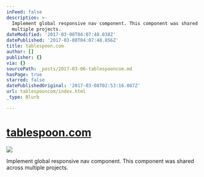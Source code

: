 ```yaml
---
inFeed: false
description: >-
  Implement global responsive nav component. This component was shared across
  multiple projects. 
dateModified: '2017-03-08T04:07:48.038Z'
datePublished: '2017-03-08T04:07:48.856Z'
title: tablespoon.com
author: []
publisher: {}
via: {}
sourcePath: _posts/2017-03-06-tablespooncom.md
hasPage: true
starred: false
datePublishedOriginal: '2017-03-08T02:53:16.087Z'
url: tablespooncom/index.html
_type: Blurb

---
```

# [tablespoon.com][0]
![](https://the-grid-user-content.s3-us-west-2.amazonaws.com/20c810f5-af4d-4c81-8614-531a8398dbd1.png)

Implement global responsive nav component. This component was shared across multiple projects. 

[0]: http://www.tablespoon.com/